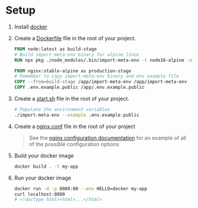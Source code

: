 # Setup

1.  Install [docker](https://www.docker.com/get-started)

1.  Create a [Dockerfile](./Dockerfile) file in the root of your project.

    ```Dockerfile
    FROM node:latest as build-stage
    # Build import-meta-env binary for alpine linux
    RUN npx pkg ./node_modules/.bin/import-meta-env -t node16-alpine -o import-meta-env

    FROM nginx:stable-alpine as production-stage
    # Remember to copy import-meta-env binary and env example file
    COPY --from=build-stage /app/import-meta-env /app/import-meta-env
    COPY .env.example.public /app/.env.example.public
    ```

1.  Create a [start.sh](./start.sh) file in the root of your project.

    ```sh
    # Populate the environment variables
    ./import-meta-env --example .env.example.public
    ```

1.  Create a [nginx.conf](./nginx.conf) file in the root of your project

    > See the [nginx configuration documentation](https://www.nginx.com/resources/wiki/start/topics/examples/full/) for an example of all of the possible configuration options

1.  Build your docker image

    ```sh
    docker build . -t my-app
    ```

1.  Run your docker image

    ```sh
    docker run -d -p 8080:80 --env HELLO=docker my-app
    curl localhost:8080
    # <!doctype html><html>...</html>
    ```
